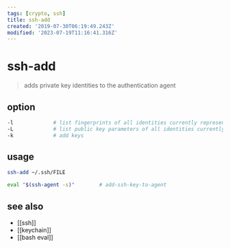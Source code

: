 ```yaml
---
tags: [crypto, ssh]
title: ssh-add
created: '2019-07-30T06:19:49.243Z'
modified: '2023-07-19T11:16:41.316Z'
---
```


# ssh-add

>  adds private key identities to the authentication agent

## option

```sh
-l             # list fingerprints of all identities currently represented by the agent
-L             # list public key parameters of all identities currently represented by the agent
-k             # add keys
```

## usage

```sh
ssh-add ~/.ssh/FILE

eval "$(ssh-agent -s)"        # add-ssh-key-to-agent
```

## see also

- [[ssh]]
- [[keychain]]
- [[bash eval]]
